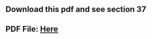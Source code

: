 ## **Download this pdf and see section 37**

## **PDF File:** [Here](https://mega.nz/file/y1ZQTAoZ#KJ6CphqDEegi5MBeDI0jawSJ177m7fuW_LxniDJAbYM)